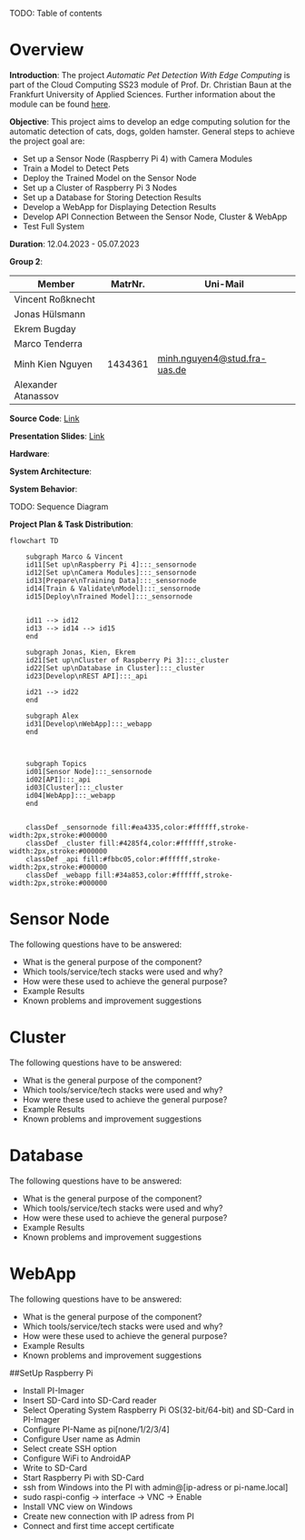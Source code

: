 TODO: Table of contents

# Overview

**Introduction**: The project *Automatic Pet Detection With Edge Computing* is part of the Cloud Computing SS23 module of Prof. Dr. Christian Baun at the Frankfurt University of Applied Sciences. Further information about the module can be found [here](https://www.christianbaun.de/CGC23/index.html).

**Objective**: This project aims to develop an edge computing solution for the automatic detection of cats, dogs, golden hamster. General steps to achieve the project goal are:
- Set up a Sensor Node (Raspberry Pi 4) with Camera Modules
- Train a Model to Detect Pets
- Deploy the Trained Model on the Sensor Node
- Set up a Cluster of Raspberry Pi 3 Nodes
- Set up a Database for Storing Detection Results 
- Develop a WebApp for Displaying Detection Results
- Develop API Connection Between the Sensor Node, Cluster & WebApp
- Test Full System

**Duration**: 12.04.2023 - 05.07.2023

**Group 2**:

| Member              | MatrNr. | Uni-Mail                     |
| ------------------- | ------- | ---------------------------- |
| Vincent Roßknecht   |         |                              |
| Jonas Hülsmann      |         |                              |
| Ekrem Bugday        |         |                              |
| Marco Tenderra      |         |                              |
| Minh Kien Nguyen    | 1434361 | minh.nguyen4@stud.fra-uas.de |
| Alexander Atanassov |         |                              |

**Source Code**: [Link](https://github.com/ccfrauasgr2/pet-detection/tree/main)

**Presentation Slides**: [Link](https://docs.google.com/presentation/d/1wE96Q1euAeaRYBAPP1TrVFQCkrlQES2NmLTt2wVjyIs/edit?usp=sharing)

**Hardware**:

**System Architecture**:

**System Behavior**:

TODO: Sequence Diagram

**Project Plan & Task Distribution**:
```mermaid
flowchart TD
    
    subgraph Marco & Vincent
    id11[Set up\nRaspberry Pi 4]:::_sensornode
    id12[Set up\nCamera Modules]:::_sensornode
    id13[Prepare\nTraining Data]:::_sensornode
    id14[Train & Validate\nModel]:::_sensornode
    id15[Deploy\nTrained Model]:::_sensornode
    
    
    id11 --> id12
    id13 --> id14 --> id15
    end

    subgraph Jonas, Kien, Ekrem
    id21[Set up\nCluster of Raspberry Pi 3]:::_cluster
    id22[Set up\nDatabase in Cluster]:::_cluster
    id23[Develop\nREST API]:::_api

    id21 --> id22
    end

    subgraph Alex
    id31[Develop\nWebApp]:::_webapp
    end
   
 

    subgraph Topics
    id01[Sensor Node]:::_sensornode
    id02[API]:::_api
    id03[Cluster]:::_cluster
    id04[WebApp]:::_webapp
    end
   

    classDef _sensornode fill:#ea4335,color:#ffffff,stroke-width:2px,stroke:#000000
    classDef _cluster fill:#4285f4,color:#ffffff,stroke-width:2px,stroke:#000000
    classDef _api fill:#fbbc05,color:#ffffff,stroke-width:2px,stroke:#000000
    classDef _webapp fill:#34a853,color:#ffffff,stroke-width:2px,stroke:#000000
```




# Sensor Node

The following questions have to be answered:

- What is the general purpose of the component?
- Which tools/service/tech stacks were used and why?
- How were these used to achieve the general purpose?
- Example Results
- Known problems and improvement suggestions

# Cluster

The following questions have to be answered:

- What is the general purpose of the component?
- Which tools/service/tech stacks were used and why?
- How were these used to achieve the general purpose?
- Example Results
- Known problems and improvement suggestions

# Database

The following questions have to be answered:

- What is the general purpose of the component?
- Which tools/service/tech stacks were used and why?
- How were these used to achieve the general purpose?
- Example Results
- Known problems and improvement suggestions

# WebApp

The following questions have to be answered:


- What is the general purpose of the component?
- Which tools/service/tech stacks were used and why?
- How were these used to achieve the general purpose?
- Example Results
- Known problems and improvement suggestions

##SetUp Raspberry Pi
- Install PI-Imager
- Insert SD-Card into SD-Card reader
- Select Operating System Raspberry Pi OS(32-bit/64-bit)  and SD-Card in PI-Imager
- Configure PI-Name as pi[none/1/2/3/4]
- Configure User name as Admin
- Select create SSH option
- Configure WiFi to AndroidAP
- Write to SD-Card
- Start Raspberry Pi with SD-Card
- ssh from Windows into the PI with admin@[ip-adress or pi-name.local]
- sudo raspi-config -> interface -> VNC -> Enable
- Install VNC view on Windows
- Create new connection with IP adress from PI
- Connect and first time accept certificate

